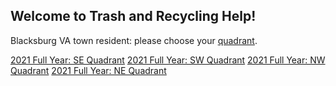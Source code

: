 ## Welcome to Trash and Recycling Help!

Blacksburg VA town resident: please choose your [quadrant](https://www.blacksburg.gov/home/showpublisheddocument?id=270).

[2021 Full Year: SE Quadrant](https://trash-recycling-help.github.io/seCal.ics)
[2021 Full Year: SW Quadrant](https://trash-recycling-help.github.io/swCal.ics)
[2021 Full Year: NW Quadrant](https://trash-recycling-help.github.io/nwCal.ics)
[2021 Full Year: NE Quadrant](https://trash-recycling-help.github.io/neCal.ics)